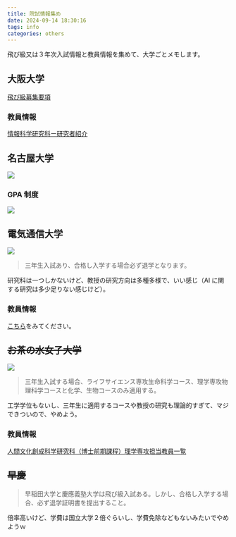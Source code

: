 ```yaml
---
title: 院試情報集め
date: 2024-09-14 18:30:16
tags: info
categories: others
---
```


飛び級又は３年次入試情報と教員情報を集めて、大学ごとメモします。

## 大阪大学

[飛び級募集要項](https://www.ist.osaka-u.ac.jp/files/examinees/admission/2025/13_a_JA.pdf)

### 教員情報

[情報科学研究科ー研究者紹介](https://www.ist.osaka-u.ac.jp/japanese/researcher/)

## 名古屋大学

<img src="https://gitee.com/dwd1201/image/raw/master/202410101605645.jpg"/>

### GPA 制度

<img src="https://gitee.com/dwd1201/image/raw/master/202410101126618.png"/>

## 電気通信大学

<img src="https://gitee.com/dwd1201/image/raw/master/202410120857612.png"/>

> 三年生入試あり、合格し入学する場合必ず退学となります。

研究科は一つしかないけど、教授の研究方向は多種多様で、いい感じ（AI に関する研究は多少足りない感じけど）。

### 教員情報

[こちら](https://www.uec.ac.jp/education/graduate/faculty_member.html)をみてください。

## ~~お茶の水女子大学~~

<img src="https://gitee.com/dwd1201/image/raw/master/202410120846120.png"/>

> 三年生入試する場合、ライフサイエンス専攻生命科学コース、理学専攻物理科学コースと化学、生物コースのみ適用する。

工学学位もないし、三年生に適用するコースや教授の研究も理論的すぎて、マジできついので、やめよう。

### 教員情報

[人間文化創成科学研究科（博士前期課程）理学専攻担当教員一覧](https://www.ao.ocha.ac.jp/information/kyouin/body/d005525_d/fil/2024_kyouin_rigaku.pdf)

## ~~早慶~~

> 早稲田大学と慶應義塾大学は飛び級入試ある。しかし、合格し入学する場合、必ず退学証明書を提出すること。

倍率高いけど、学費は国立大学２倍ぐらいし、学費免除などもないみたいでやめようｗ
